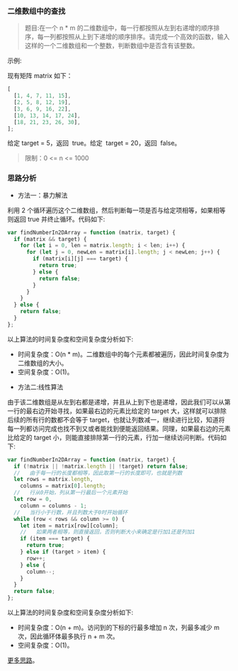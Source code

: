 ### 二维数组中的查找

> 题目:在一个 n \* m 的二维数组中，每一行都按照从左到右递增的顺序排序，每一列都按照从上到下递增的顺序排序。请完成一个高效的函数，输入这样的一个二维数组和一个整数，判断数组中是否含有该整数。

示例:

现有矩阵 matrix 如下：

```js
[
  [1, 4, 7, 11, 15],
  [2, 5, 8, 12, 19],
  [3, 6, 9, 16, 22],
  [10, 13, 14, 17, 24],
  [18, 21, 23, 26, 30],
];
```

给定 target = 5，返回  true。给定  target = 20，返回  false。

> 限制：0 <= n <= 1000

### 思路分析

- 方法一：暴力解法

利用 2 个循环遍历这个二维数组，然后判断每一项是否与给定项相等，如果相等则返回 true 并终止循环。代码如下:

```js
var findNumberIn2DArray = function (matrix, target) {
  if (matrix && target) {
    for (let i = 0, len = matrix.length; i < len; i++) {
      for (let j = 0, newLen = matrix[i].length; j < newLen; j++) {
        if (matrix[i][j] === target) {
          return true;
        } else {
          return false;
        }
      }
    }
  } else {
    return false;
  }
};
```

以上算法的时间复杂度和空间复杂度分析如下:

* 时间复杂度：O(n * m)。二维数组中的每个元素都被遍历，因此时间复杂度为二维数组的大小。
* 空间复杂度：O(1)。

- 方法二:线性算法

由于该二维数组是从左到右都是递增，并且从上到下也是递增，因此我们可以从第一行的最右边开始寻找，如果最右边的元素比给定的 target 大，这样就可以排除后续的所有行的数都不会等于 target，也就让列数减一，继续进行比较，知道将每一列都访问完成也找不到又或者能找到便能返回结果。同理，如果最右边的元素比给定的 target 小，则能直接排除第一行的元素，行加一继续访问判断。代码如下:

```js
var findNumberIn2DArray = function (matrix, target) {
  if (!matrix || !matrix.length || !target) return false;
  //   由于每一行的长度都相等，因此取第一行的长度即可，也就是列数
  let rows = matrix.length,
    columns = matrix[0].length;
  //   行从0开始，列从第一行最后一个元素开始
  let row = 0,
    column = columns - 1;
  //   当行小于行数，并且列数大于0时开始循环
  while (row < rows && column >= 0) {
    let item = matrix[row][column];
    //   如果两者相等，则直接返回，否则判断大小来确定是行加1还是列加1
    if (item === target) {
      return true;
    } else if (target > item) {
      row++;
    } else {
      column--;
    }
  }
  return false;
};

```

以上算法的时间复杂度和空间复杂度分析如下:

* 时间复杂度：O(n + m)。访问到的下标的行最多增加 n 次，列最多减少 m 次，因此循环体最多执行 n + m 次。
* 空间复杂度：O(1)。


[更多思路](https://leetcode-cn.com/problems/er-wei-shu-zu-zhong-de-cha-zhao-lcof/solution/mian-shi-ti-04-er-wei-shu-zu-zhong-de-cha-zhao-zuo/)。